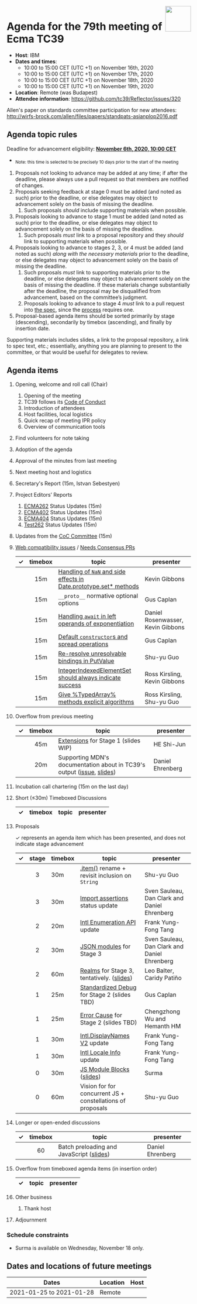 
<img src="../images/Ecma_RVB-003.jpg" align="right" height="70" alt="" />

# Agenda for the 79th meeting of Ecma TC39

- **Host**: IBM
- **Dates and times**:
  - 10:00 to 15:00 CET (UTC +1) on November 16th, 2020
  - 10:00 to 15:00 CET (UTC +1) on November 17th, 2020
  - 10:00 to 15:00 CET (UTC +1) on November 18th, 2020
  - 10:00 to 15:00 CET (UTC +1) on November 19th, 2020
- **Location**: Remote (was Budapest)
- **Attendee information**: https://github.com/tc39/Reflector/issues/320

Allen's paper on standards committee participation for new attendees: http://wirfs-brock.com/allen/files/papers/standpats-asianplop2016.pdf

## Agenda topic rules

Deadline for advancement eligibility: [**November 6th, 2020, 10:00 CET**](https://www.timeanddate.com/countdown/generic?p0=1440&iso=20201106T09&msg=TC39%20Submission%20%20%20%20%20deadline)
  - <sub>Note: this time is selected to be precisely 10 days prior to the start of the meeting</sub>

1. Proposals not looking to advance may be added at any time; if after the deadline, please always use a pull request so that members are notified of changes.
1. Proposals seeking feedback at stage 0 must be added (and noted as such) prior to the deadline, or else delegates may object to advancement solely on the basis of missing the deadline.
    1. Such proposals *should* include supporting materials when possible.
1. Proposals looking to advance to stage 1 must be added (and noted as such) prior to the deadline, or else delegates may object to advancement solely on the basis of missing the deadline.
    1. Such proposals *must* link to a proposal repository and they *should* link to supporting materials when possible.
1. Proposals looking to advance to stages 2, 3, or 4 must be added (and noted as such) *along with the necessary materials* prior to the deadline, or else delegates may object to advancement solely on the basis of missing the deadline.
    1. Such proposals *must* link to supporting materials prior to the deadline, or else delegates may object to advancement solely on the basis of missing the deadline. If these materials change substantially after the deadline, the proposal may be disqualified from advancement, based on the committee’s judgment.
    1. Proposals looking to advance to stage 4 *must* link to a pull request into [the spec](https://github.com/tc39/ecma262), since the [process](https://tc39.github.io/process-document/) requires one.
1. Proposal-based agenda items should be sorted primarily by stage (descending), secondarily by timebox (ascending), and finally by insertion date.

Supporting materials includes slides, a link to the proposal repository, a link to spec text, etc.; essentially, anything you are planning to present to the committee, or that would be useful for delegates to review.

## Agenda items

1. Opening, welcome and roll call (Chair)
    1. Opening of the meeting
    1. TC39 follows its [Code of Conduct](https://tc39.github.io/code-of-conduct/)
    1. Introduction of attendees
    1. Host facilities, local logistics
    1. Quick recap of meeting IPR policy
    1. Overview of communication tools
1. Find volunteers for note taking
1. Adoption of the agenda
1. Approval of the minutes from last meeting
1. Next meeting host and logistics
1. Secretary's Report (15m, Istvan Sebestyen)
1. Project Editors’ Reports
    1. [ECMA262](https://github.com/tc39/ecma262) Status Updates (15m)
    1. [ECMA402](https://github.com/tc39/ecma402) Status Updates (15m)
    1. [ECMA404](https://www.ecma-international.org/publications/standards/Ecma-404.htm) Status Updates (15m)
    1. [Test262](https://github.com/tc39/test262) Status Updates (15m)
1. Updates from the [CoC Committee](https://tc39.es/code-of-conduct/#code-of-conduct-committee) (15m)
1. [Web compatibility issues](https://github.com/tc39/ecma262/issues?utf8=✓&q=is%3Aopen+label%3A%22web+reality%22+is%3Aissue) / [Needs Consensus PRs](https://github.com/tc39/ecma262/pulls?q=is%3Apr+is%3Aopen+label%3A%22needs+consensus%22)

    | ✓ | timebox | topic | presenter |
    |:-:|:-------:|-------|-----------|
    |   | 15m     | [Handling of `NaN` and side effects in Date.prototype.set* methods](https://github.com/tc39/ecma262/pull/2136) | Kevin Gibbons |
    |   | 15m     | `__proto__` normative optional options | Gus Caplan |
    |   | 15m     | [Handling `await` in left operands of exponentiation](https://1drv.ms/p/s!AltPy8G9ZDJdqzSyim_5LybEkGUH?e=0fRaBZ) | Daniel Rosenwasser, Kevin Gibbons |
    |   | 15m     | [Default `constructor`s and spread operations](https://github.com/tc39/ecma262/pull/2216) | Gus Caplan |
    |   | 15m     | [Re-resolve unresolvable bindings in PutValue](https://github.com/tc39/ecma262/pull/2205) | Shu-yu Guo |
    |   | 15m     | [IntegerIndexedElementSet should always indicate success](https://github.com/tc39/ecma262/pull/2210) | Ross Kirsling, Kevin Gibbons |
    |   | 15m     | [Give %TypedArray% methods explicit algorithms](https://github.com/tc39/ecma262/pull/2221) | Ross Kirsling, Shu-yu Guo |

1. Overflow from previous meeting

    | ✓ | timebox | topic | presenter |
    |:-:|:-------:|-------|-----------|
    |   | 45m     | [Extensions](https://github.com/hax/proposal-extensions) for Stage 1 (slides WIP) | HE Shi-Jun |
    |   | 20m     | Supporting MDN's documentation about in TC39's output ([issue](https://github.com/tc39/Reflector/issues/324), [slides](https://docs.google.com/presentation/d/187-3wKYOJPmK4oLItIVROttt0OObaLx9BOWbKf8JqKU/edit#slide=id.p)) | Daniel Ehrenberg |

1. Incubation call chartering (15m on the last day)

1. Short (&le;30m) Timeboxed Discussions

    | ✓ | timebox | topic | presenter |
    |:-:|:-------:|-------|-----------|

1. Proposals

    ✓ represents an agenda item which has been presented, and does not indicate stage advancement

    | ✓ | stage | timebox | topic | presenter |
    |:-:|:-----:|---------|-------|-----------|
    |   | 3     | 30m     | [.item()](https://github.com/tc39/proposal-item-method) rename + revisit inclusion on `String` | Shu-yu Guo |
    |   | 3     | 30m     | [Import assertions](https://github.com/tc39/proposal-import-assertions) status update | Sven Sauleau, Dan Clark and Daniel Ehrenberg |
    |   | 2     | 20m     | [Intl Enumeration API](https://github.com/tc39/proposal-intl-enumeration) update  | Frank Yung-Fong Tang |
    |   | 2     | 30m     | [JSON modules](https://github.com/tc39/proposal-json-modules/) for Stage 3 | Sven Sauleau, Dan Clark and Daniel Ehrenberg |
    |   | 2     | 60m     | [Realms](https://github.com/tc39/proposal-realms) for Stage 3, tentatively. ([slides](https://docs.google.com/presentation/d/1mKdez8FMbJ4QQ2KsOCMXOKVW6QoUnrNQf2cwsLy0MyI/edit?ouid=109846357552457289915&usp=slides_home&ths=true)) | Leo Balter, Caridy Patiño |
    |   | 1     | 25m     | [Standardized Debug](https://github.com/tc39/proposal-standardized-debug/) for Stage 2 (slides TBD) | Gus Caplan |
    |   | 1     | 25m     | [Error Cause](https://github.com/tc39/proposal-error-cause/) for Stage 2 (slides TBD) | Chengzhong Wu and Hemanth HM |
    |   | 1     | 30m     | [Intl.DisplayNames V2](https://github.com/tc39/intl-displaynames-v2)  update  | Frank Yung-Fong Tang |
    |   | 1     | 30m     | [Intl Locale Info](https://github.com/tc39/proposal-intl-locale-info) update  | Frank Yung-Fong Tang |
    |   | 0     | 30m     | [JS Module Blocks](https://github.com/surma/proposal-js-module-blocks) ([slides](https://drive.google.com/file/d/1RKEKPM2CQSAkhN_EyTJtbIVFGE49hKnz/view?usp=sharing)) | Surma |
    |   | 0     | 60m     | Vision for for concurrent JS + constellations of proposals | Shu-yu Guo |

1. Longer or open-ended discussions

    | ✓ | timebox | topic | presenter |
    |:-:|:-------:|-------|-----------|
    |   | 60      | Batch preloading and JavaScript ([slides](https://docs.google.com/presentation/d/1smfn5YiLCLgw30L4fbkaS-C3qxQdk3O4vt6E3DO7qxA/edit#slide=id.p)) | Daniel Ehrenberg |

1. Overflow from timeboxed agenda items (in insertion order)

    | ✓ | topic | presenter |
    |:-:|-------|-----------|

1. Other business
    1. Thank host
1. Adjournment

### Schedule constraints

- Surma is available on Wednesday, November 18 only.

## Dates and locations of future meetings

| Dates                    | Location                       | Host                    |
|--------------------------|--------------------------------|-------------------------|
| 2021-01-25 to 2021-01-28 | Remote                         |                         |
